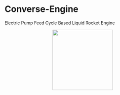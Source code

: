 # Converse-Engine
Electric Pump Feed Cycle Based Liquid Rocket Engine

<p align = "center">
<img src = "https://github.com/nyameaama/Converse-Engine/blob/master/assets/A-OneSpace%20Logo.png" width = "195" height = "195"/>
</p>


